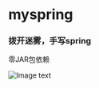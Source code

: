 # myspring
<h3>拨开迷雾，手写spring</h3>
零JAR包依赖


![Image text](https://github.com/sunlihuo/myspring/blob/master/src/main/resources/myspring.jpg)